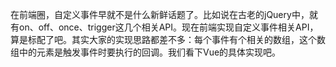 在前端圈，自定义事件早就不是什么新鲜话题了。比如说在古老的jQuery中，就有on、off、once、trigger这几个相关API。现在前端实现自定义事件相关API，算是标配了吧。其实大家的实现思路都差不多：每个事件有个相关的数组，这个数组中的元素是触发事件时要执行的回调。我们看下Vue的具体实现吧。
